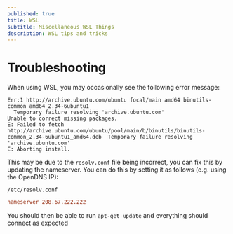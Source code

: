 ```yaml
---
published: true
title: WSL
subtitle: Miscellaneous WSL Things
description: WSL tips and tricks
---
```


# Troubleshooting

When using WSL, you may occasionally see the following error message:

```
Err:1 http://archive.ubuntu.com/ubuntu focal/main amd64 binutils-common amd64 2.34-6ubuntu1
  Temporary failure resolving 'archive.ubuntu.com'
Unable to correct missing packages.
E: Failed to fetch http://archive.ubuntu.com/ubuntu/pool/main/b/binutils/binutils-common_2.34-6ubuntu1_amd64.deb  Temporary failure resolving 'archive.ubuntu.com'
E: Aborting install.
```

This may be due to the `resolv.conf` file being incorrect, you can fix this by updating the nameserver. You can do this by setting it as follows (e.g. using the OpenDNS IP):

`/etc/resolv.conf`

```conf
nameserver 208.67.222.222
```

You should then be able to run `apt-get update` and everything should connect as expected
